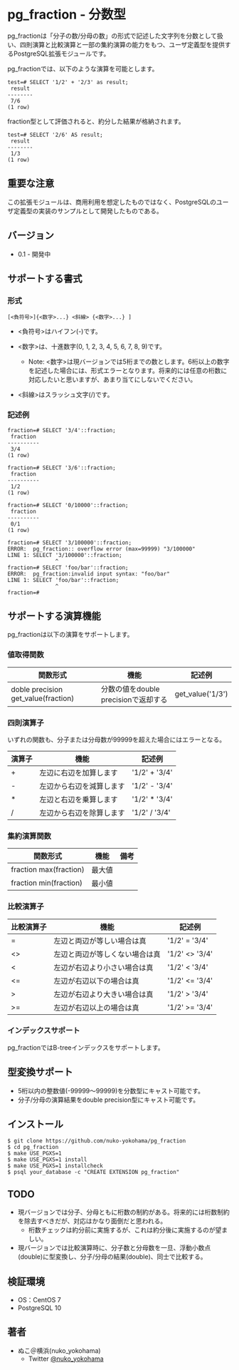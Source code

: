 # pg_fraction - 分数型

pg_fractionは「分子の数/分母の数」の形式で記述した文字列を分数として扱い、四則演算と比較演算と一部の集約演算の能力をもつ、ユーザ定義型を提供するPostgreSQL拡張モジュールです。

pg_fractionでは、以下のような演算を可能とします。

```
test=# SELECT '1/2' + '2/3' as result;
 result 
--------
 7/6
(1 row)
```

fraction型として評価されると、約分した結果が格納されます。

```
test=# SELECT '2/6' AS result; 
 result 
--------
 1/3
(1 row)

```

## 重要な注意

この拡張モジュールは、商用利用を想定したものではなく、PostgreSQLのユーザ定義型の実装のサンプルとして開発したものである。



## バージョン

* 0.1 - 開発中



## サポートする書式

### 形式

```
[<負符号>]{<数字>...} <斜線> {<数字>...} ]
```

* <負符号>はハイフン(-)です。

* <数字>は、十進数字(0, 1, 2, 3, 4, 5, 6, 7, 8, 9)です。

  * Note: <数字>は現バージョンでは5桁までの数とします。6桁以上の数字を記述した場合には、形式エラーとなります。将来的には任意の桁数に対応したいと思いますが、あまり当てにしないでください。

* <斜線>はスラッシュ文字(/)です。


### 記述例

```
fraction=# SELECT '3/4'::fraction;
 fraction 
----------
 3/4
(1 row)

fraction=# SELECT '3/6'::fraction;
 fraction 
----------
 1/2
(1 row)

fraction=# SELECT '0/10000'::fraction;
 fraction 
----------
 0/1
(1 row)

fraction=# SELECT '3/100000'::fraction;
ERROR:  pg_fraction:: overflow error (max=99999) "3/100000"
LINE 1: SELECT '3/100000'::fraction;
               ^
fraction=# SELECT 'foo/bar'::fraction;
ERROR:  pg_fraction:invalid input syntax: "foo/bar"
LINE 1: SELECT 'foo/bar'::fraction;
               ^
fraction=# 
```

## サポートする演算機能

pg_fractionは以下の演算をサポートします。

### 値取得関数

| 関数形式                             | 機能   | 記述例               |
| -------------------------------- | ---- | ----------------- |
| doble precision get_value(fraction) | 分数の値をdouble precisionで返却する   | get_value('1/3') |

### 四則演算子

いずれの関数も、分子または分母数が99999を超えた場合にはエラーとなる。

| 演算子  | 機能           | 記述例           |
| ---- | ------------ | ------------- |
| +    | 左辺に右辺を加算します  | '1/2' + '3/4' |
| -    | 左辺から右辺を減算します | '1/2' - '3/4' |
| *    | 左辺と右辺を乗算します  | '1/2' * '3/4' |
| /    | 左辺から右辺を除算します | '1/2' / '3/4' |

### 集約演算関数

| 関数形式                   | 機能   | 備考                                       |
| ---------------------- | ---- | ---------------------------------------- |
| fraction max(fraction) | 最大値  |                                          |
| fraction min(fraction) | 最小値  |                                          |

### 比較演算子

| 比較演算子 | 機能              | 記述例            |
| ----- | --------------- | -------------- |
| =     | 左辺と両辺が等しい場合は真   | '1/2' = '3/4'  |
| <>    | 左辺と両辺が等しくない場合は真 | '1/2' <> '3/4' |
| <     | 左辺が右辺より小さい場合は真  | '1/2' < '3/4'  |
| <=    | 左辺が右辺以下の場合は真    | '1/2' <= '3/4' |
| >     | 左辺が右辺より大きい場合は真  | '1/2' > '3/4'  |
| >=    | 左辺が右辺以上の場合は真    | '1/2' >= '3/4' |

### インデックスサポート

pg_fractionではB-treeインデックスをサポートします。


## 型変換サポート

* 5桁以内の整数値(-99999～99999)を分数型にキャスト可能です。
* 分子/分母の演算結果をdouble precision型にキャスト可能です。


## インストール

```
$ git clone https://github.com/nuko-yokohama/pg_fraction
$ cd pg_fraction
$ make USE_PGXS=1
$ make USE_PGXS=1 install
$ make USE_PGXS=1 installcheck
$ psql your_database -c "CREATE EXTENSION pg_fraction"
```

## TODO

* 現バージョンでは分子、分母ともに桁数の制約がある。将来的には桁数制約を除去すべきだが、対応はかなり面倒だと思われる。
  * 桁数チェックは約分前に実施するが、これは約分後に実施するのが望ましい。
* 現バージョンでは比較演算時に、分子数と分母数を一旦、浮動小数点(double)に型変換し、分子/分母の結果(double)、同士で比較する。

## 検証環境

* OS：CentOS 7
* PostgreSQL 10

## 著者

* ぬこ＠横浜(nuko_yokohama)
    * Twitter [@nuko_yokohama](https://twitter.com/nuko_yokohama)

